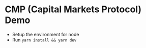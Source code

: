 # CMP (Capital Markets Protocol) Demo

* Setup the environment for node
* Run `yarn install && yarn dev`
